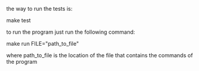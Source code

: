 the way to run the tests is:

make test

to run the program just run the following command:

make run FILE="path_to_file"

where path_to_file is the location of the file that contains the commands of the program
